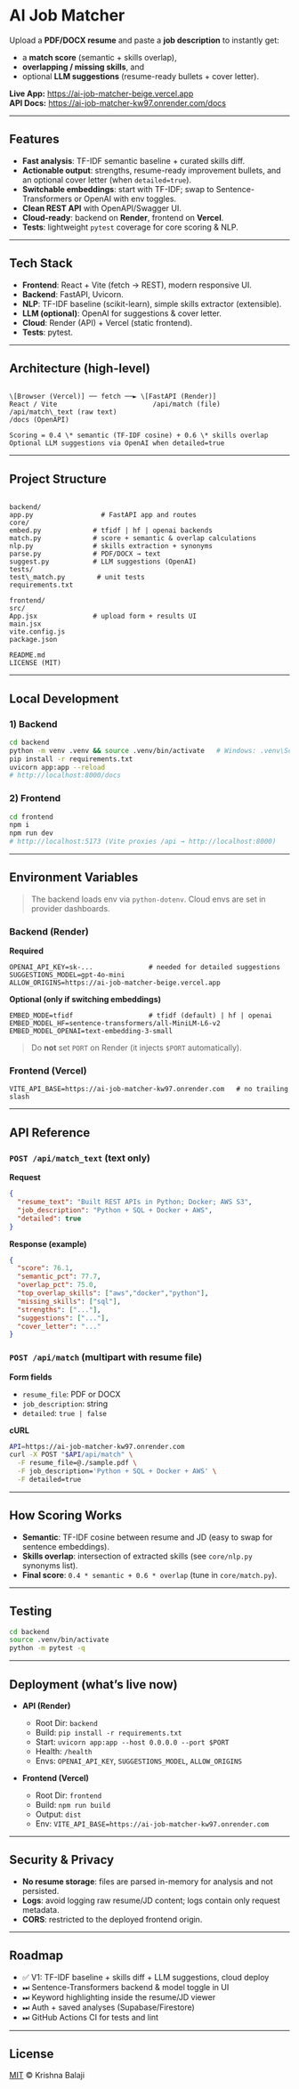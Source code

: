 # AI Job Matcher

Upload a **PDF/DOCX resume** and paste a **job description** to instantly get:
- a **match score** (semantic + skills overlap),
- **overlapping / missing skills**, and
- optional **LLM suggestions** (resume-ready bullets + cover letter).

**Live App:** https://ai-job-matcher-beige.vercel.app  
**API Docs:** https://ai-job-matcher-kw97.onrender.com/docs

---

## Features

- **Fast analysis**: TF-IDF semantic baseline + curated skills diff.
- **Actionable output**: strengths, resume-ready improvement bullets, and an optional cover letter (when `detailed=true`).
- **Switchable embeddings**: start with TF-IDF; swap to Sentence-Transformers or OpenAI with env toggles.
- **Clean REST API** with OpenAPI/Swagger UI.
- **Cloud-ready**: backend on **Render**, frontend on **Vercel**.
- **Tests**: lightweight `pytest` coverage for core scoring & NLP.

---

## Tech Stack

- **Frontend**: React + Vite (fetch → REST), modern responsive UI.
- **Backend**: FastAPI, Uvicorn.
- **NLP**: TF-IDF baseline (scikit-learn), simple skills extractor (extensible).
- **LLM (optional)**: OpenAI for suggestions & cover letter.
- **Cloud**: Render (API) + Vercel (static frontend).
- **Tests**: pytest.

---

## Architecture (high-level)

```

\[Browser (Vercel)] ── fetch ──► \[FastAPI (Render)]
React / Vite                        /api/match (file)
/api/match\_text (raw text)
/docs (OpenAPI)

Scoring = 0.4 \* semantic (TF-IDF cosine) + 0.6 \* skills overlap
Optional LLM suggestions via OpenAI when detailed=true

```

---

## Project Structure

```

backend/
app.py                 # FastAPI app and routes
core/
embed.py             # tfidf | hf | openai backends
match.py             # score + semantic & overlap calculations
nlp.py               # skills extraction + synonyms
parse.py             # PDF/DOCX → text
suggest.py           # LLM suggestions (OpenAI)
tests/
test\_match.py        # unit tests
requirements.txt

frontend/
src/
App.jsx              # upload form + results UI
main.jsx
vite.config.js
package.json

README.md
LICENSE (MIT)

````

---

## Local Development

### 1) Backend

```bash
cd backend
python -m venv .venv && source .venv/bin/activate   # Windows: .venv\Scripts\activate
pip install -r requirements.txt
uvicorn app:app --reload
# http://localhost:8000/docs
````

### 2) Frontend

```bash
cd frontend
npm i
npm run dev
# http://localhost:5173 (Vite proxies /api → http://localhost:8000)
```

---

## Environment Variables

> The backend loads env via `python-dotenv`. Cloud envs are set in provider dashboards.

### Backend (Render)

**Required**

```
OPENAI_API_KEY=sk-...              # needed for detailed suggestions
SUGGESTIONS_MODEL=gpt-4o-mini
ALLOW_ORIGINS=https://ai-job-matcher-beige.vercel.app
```

**Optional (only if switching embeddings)**

```
EMBED_MODE=tfidf                   # tfidf (default) | hf | openai
EMBED_MODEL_HF=sentence-transformers/all-MiniLM-L6-v2
EMBED_MODEL_OPENAI=text-embedding-3-small
```

> Do **not** set `PORT` on Render (it injects `$PORT` automatically).

### Frontend (Vercel)

```
VITE_API_BASE=https://ai-job-matcher-kw97.onrender.com   # no trailing slash
```

---

## API Reference

### `POST /api/match_text`  (text only)

**Request**

```json
{
  "resume_text": "Built REST APIs in Python; Docker; AWS S3",
  "job_description": "Python + SQL + Docker + AWS",
  "detailed": true
}
```

**Response (example)**

```json
{
  "score": 76.1,
  "semantic_pct": 77.7,
  "overlap_pct": 75.0,
  "top_overlap_skills": ["aws","docker","python"],
  "missing_skills": ["sql"],
  "strengths": ["..."],
  "suggestions": ["..."],
  "cover_letter": "..."
}
```

### `POST /api/match`  (multipart with resume file)

**Form fields**

* `resume_file`: PDF or DOCX
* `job_description`: string
* `detailed`: `true | false`

**cURL**

```bash
API=https://ai-job-matcher-kw97.onrender.com
curl -X POST "$API/api/match" \
  -F resume_file=@./sample.pdf \
  -F job_description='Python + SQL + Docker + AWS' \
  -F detailed=true
```

---

## How Scoring Works

* **Semantic**: TF-IDF cosine between resume and JD (easy to swap for sentence embeddings).
* **Skills overlap**: intersection of extracted skills (see `core/nlp.py` synonyms list).
* **Final score**: `0.4 * semantic + 0.6 * overlap` (tune in `core/match.py`).

---

## Testing

```bash
cd backend
source .venv/bin/activate
python -m pytest -q
```

---

## Deployment (what’s live now)

* **API (Render)**

  * Root Dir: `backend`
  * Build: `pip install -r requirements.txt`
  * Start: `uvicorn app:app --host 0.0.0.0 --port $PORT`
  * Health: `/health`
  * Envs: `OPENAI_API_KEY`, `SUGGESTIONS_MODEL`, `ALLOW_ORIGINS`

* **Frontend (Vercel)**

  * Root Dir: `frontend`
  * Build: `npm run build`
  * Output: `dist`
  * Env: `VITE_API_BASE=https://ai-job-matcher-kw97.onrender.com`

---

## Security & Privacy

* **No resume storage**: files are parsed in-memory for analysis and not persisted.
* **Logs**: avoid logging raw resume/JD content; logs contain only request metadata.
* **CORS**: restricted to the deployed frontend origin.

---

## Roadmap

* ✅ V1: TF-IDF baseline + skills diff + LLM suggestions, cloud deploy
* ⏭ Sentence-Transformers backend & model toggle in UI
* ⏭ Keyword highlighting inside the resume/JD viewer
* ⏭ Auth + saved analyses (Supabase/Firestore)
* ⏭ GitHub Actions CI for tests and lint

---

## License

[MIT](./LICENSE) © Krishna Balaji
